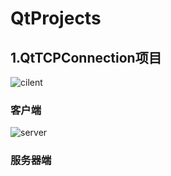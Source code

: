 # QtProjects
## 1.QtTCPConnection项目
![cilent](https://github.com/user-attachments/assets/a92ead68-2e01-4600-bbd8-74ae5abe6673)
### 客户端
![server](https://github.com/user-attachments/assets/adcdb6e4-a661-4682-b54b-d3e779f3ee88)
### 服务器端
